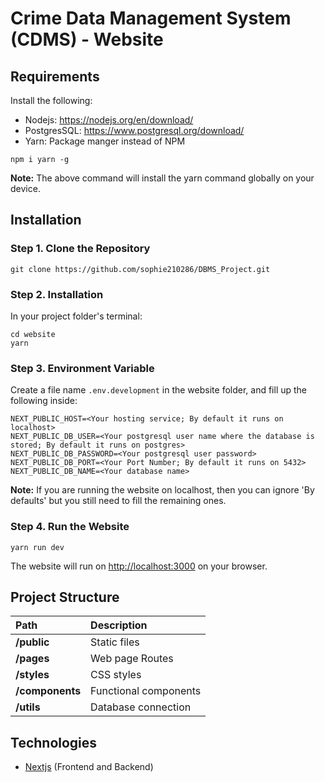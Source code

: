 # Crime Data Management System (CDMS) - Website

## Requirements

Install the following:

- Nodejs: https://nodejs.org/en/download/
- PostgresSQL: https://www.postgresql.org/download/
- Yarn: Package manger instead of NPM

```console
npm i yarn -g
```

**Note:** The above command will install the yarn command globally on your device.

## Installation

### Step 1. Clone the Repository

```console
git clone https://github.com/sophie210286/DBMS_Project.git
```

### Step 2. Installation

In your project folder's terminal:

```console
cd website
yarn
```

### Step 3. Environment Variable

Create a file name `.env.development` in the website folder, and fill up the following inside:

```console
NEXT_PUBLIC_HOST=<Your hosting service; By default it runs on localhost>
NEXT_PUBLIC_DB_USER=<Your postgresql user name where the database is stored; By default it runs on postgres>
NEXT_PUBLIC_DB_PASSWORD=<Your postgresql user password>
NEXT_PUBLIC_DB_PORT=<Your Port Number; By default it runs on 5432>
NEXT_PUBLIC_DB_NAME=<Your database name>
```

**Note:** If you are running the website on localhost, then you can ignore 'By defaults' but you still need to fill the remaining ones.

### Step 4. Run the Website

```console
yarn run dev
```

The website will run on [http://localhost:3000](http://localhost:3000) on your browser.

## Project Structure

| Path            | Description           |
| :-------------- | :-------------------- |
| **/public**     | Static files          |
| **/pages**      | Web page Routes       |
| **/styles**     | CSS styles            |
| **/components** | Functional components |
| **/utils**      | Database connection   |


## Technologies

* [Nextjs](https://nextjs.org/) (Frontend and Backend)